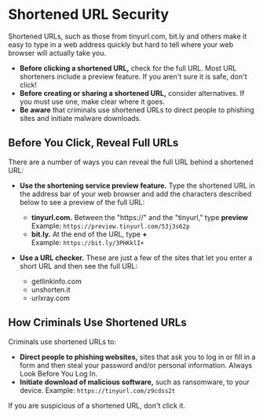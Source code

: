 # Shortened URL Security

Shortened URLs, such as those from tinyurl.com, bit.ly and others  make it easy to type in a web address quickly but hard to tell where your web browser will actually take you.

* **Before clicking a shortened URL,** check for the full URL. Most URL shorteners include a preview feature. If you aren't sure it is safe, don't click!
* **Before creating or sharing a shortened URL,** consider alternatives. If you must use one, make clear where it goes.
* **Be aware** that criminals use shortened URLs to direct people to phishing sites and initiate malware downloads.

## Before You Click, Reveal Full URLs
There are a number of ways you can reveal the full URL behind a shortened URL:

* **Use the shortening service preview feature.** Type the shortened URL in the address bar of your web browser and add the characters described below to see a preview of the full URL:
  * **tinyurl.com.** Between the "https://" and the "tinyurl," type **preview**  
    Example: `https://preview.tinyurl.com/53j3s62p`  
  * **bit.ly.** At the end of the URL, type **+**  
    Example: `https://bit.ly/3PHKklI+`  

* **Use a URL checker.** These are just a few of the sites that let you enter a short URL and then see the full URL:
  * getlinkinfo.com
  * unshorten.it
  * urlxray.com

## How Criminals Use Shortened URLs
Criminals use shortened URLs to:

  * **Direct people to phishing websites,** sites that ask you to log in or fill in a form and then steal your password and/or personal information. Always Look Before You Log In.
  * **Initiate download of malicious software,** such as ransomware, to your device.
Example: `https://tinyurl.com/z9cdss2t`

If you are suspicious of a shortened URL, don't click it.
